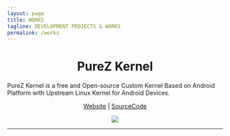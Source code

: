 ```yaml
---
layout: page
title: WORKS
tagline: DEVELOPMENT PROJECTS & WORKS
permalink: /works
---
```


<h1 align="center">PureZ Kernel</h1>
<p>PureZ Kernel is a free and Open-source Custom Kernel Based on Android Platform with Upstream Linux Kernel for Android Devices.</p>
<p align="center"><a href="https://purez-kernel.github.io">Website</a> | <a href="https://github.com/purez-kernel">SourceCode</a></p>
<p align="center"> 
  <img src="https://s20.postimg.cc/vpbav0vq5/Pure_Z-_Logo.png" /> 
</p>

----

